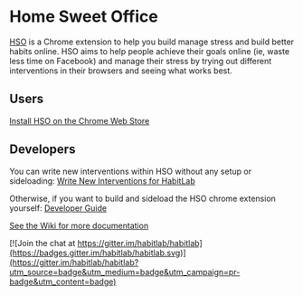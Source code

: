 # Home Sweet Office

[HSO](link?) is a Chrome extension to help you build manage stress and build better habits online. HSO aims to help people achieve their goals online (ie, waste less time on Facebook) and manage their stress by trying out different interventions in their browsers and seeing what works best.

## Users

[Install HSO on the Chrome Web Store](link?)

## Developers

You can write new interventions within HSO without any setup or sideloading: [Write New Interventions for HabitLab](https://habitlab.github.io/devdocs)

Otherwise, if you want to build and sideload the HSO chrome extension yourself: [Developer Guide](https://github.com/habitlab/habitlab/wiki/Developer-Guide)

[See the Wiki for more documentation](https://github.com/habitlab/habitlab/wiki)

[![Join the chat at https://gitter.im/habitlab/habitlab](https://badges.gitter.im/habitlab/habitlab.svg)](https://gitter.im/habitlab/habitlab?utm_source=badge&utm_medium=badge&utm_campaign=pr-badge&utm_content=badge)
